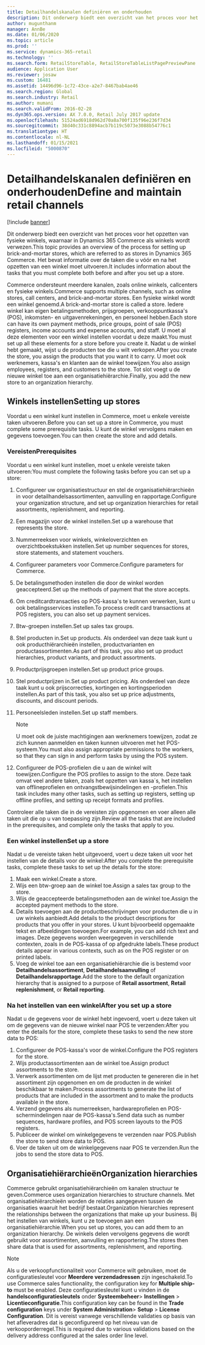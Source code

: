 ```yaml
---
title: Detailhandelskanalen definiëren en onderhouden
description: Dit onderwerp biedt een overzicht van het proces voor het opzetten van fysieke winkels, waarnaar in Dynamics 365 Commerce als winkels wordt verwezen. Het bevat informatie over de taken die u vóór en na het opzetten van een winkel moet uitvoeren.
author: mugunthanm
manager: AnnBe
ms.date: 01/06/2020
ms.topic: article
ms.prod: ''
ms.service: dynamics-365-retail
ms.technology: ''
ms.search.form: RetailStoreTable, RetailStoreTableListPagePreviewPane
audience: Application User
ms.reviewer: josaw
ms.custom: 16481
ms.assetid: 14496d96-1c72-43ce-a2e7-8467bab4ae46
ms.search.region: Global
ms.search.industry: Retail
ms.author: mumani
ms.search.validFrom: 2016-02-28
ms.dyn365.ops.version: AX 7.0.0, Retail July 2017 update
ms.openlocfilehash: 51524ad6918d962d70a8a700f135f96e236f7d34
ms.sourcegitcommit: 38d40c331c8894acb7b119c5073e3088b54776c1
ms.translationtype: HT
ms.contentlocale: nl-NL
ms.lasthandoff: 01/15/2021
ms.locfileid: "5000870"
---
```

# <a name="define-and-maintain-retail-channels"></a><span data-ttu-id="3f993-104">Detailhandelskanalen definiëren en onderhouden</span><span class="sxs-lookup"><span data-stu-id="3f993-104">Define and maintain retail channels</span></span>

[!include [banner](includes/banner.md)]

<span data-ttu-id="3f993-105">Dit onderwerp biedt een overzicht van het proces voor het opzetten van fysieke winkels, waarnaar in Dynamics 365 Commerce als winkels wordt verwezen.</span><span class="sxs-lookup"><span data-stu-id="3f993-105">This topic provides an overview of the process for setting up brick-and-mortar stores, which are referred to as stores in Dynamics 365 Commerce.</span></span> <span data-ttu-id="3f993-106">Het bevat informatie over de taken die u vóór en na het opzetten van een winkel moet uitvoeren.</span><span class="sxs-lookup"><span data-stu-id="3f993-106">It includes information about the tasks that you must complete both before and after you set up a store.</span></span>

<span data-ttu-id="3f993-107">Commerce ondersteunt meerdere kanalen, zoals online winkels, callcenters en fysieke winkels.</span><span class="sxs-lookup"><span data-stu-id="3f993-107">Commerce supports multiple channels, such as online stores, call centers, and brick-and-mortar stores.</span></span> <span data-ttu-id="3f993-108">Een fysieke winkel wordt een winkel genoemd.</span><span class="sxs-lookup"><span data-stu-id="3f993-108">A brick-and-mortar store is called a store.</span></span> <span data-ttu-id="3f993-109">Iedere winkel kan eigen betalingsmethoden, prijsgroepen, verkooppuntkassa's (POS), inkomsten- en uitgavenrekeningen, en personeel hebben.</span><span class="sxs-lookup"><span data-stu-id="3f993-109">Each store can have its own payment methods, price groups, point of sale (POS) registers, income accounts and expense accounts, and staff.</span></span> <span data-ttu-id="3f993-110">U moet al deze elementen voor een winkel instellen voordat u deze maakt.</span><span class="sxs-lookup"><span data-stu-id="3f993-110">You must set up all these elements for a store before you create it.</span></span> <span data-ttu-id="3f993-111">Nadat u de winkel hebt gemaakt, wijst u de producten toe die u wilt verkopen.</span><span class="sxs-lookup"><span data-stu-id="3f993-111">After you create the store, you assign the products that you want it to carry.</span></span> <span data-ttu-id="3f993-112">U moet ook werknemers, kassa's en klanten aan de winkel toewijzen.</span><span class="sxs-lookup"><span data-stu-id="3f993-112">You also assign employees, registers, and customers to the store.</span></span> <span data-ttu-id="3f993-113">Tot slot voegt u de nieuwe winkel toe aan een organisatiehiërarchie.</span><span class="sxs-lookup"><span data-stu-id="3f993-113">Finally, you add the new store to an organization hierarchy.</span></span>

## <a name="setting-up-stores"></a><span data-ttu-id="3f993-114">Winkels instellen</span><span class="sxs-lookup"><span data-stu-id="3f993-114">Setting up stores</span></span>

<span data-ttu-id="3f993-115">Voordat u een winkel kunt instellen in Commerce, moet u enkele vereiste taken uitvoeren.</span><span class="sxs-lookup"><span data-stu-id="3f993-115">Before you can set up a store in Commerce, you must complete some prerequisite tasks.</span></span> <span data-ttu-id="3f993-116">U kunt de winkel vervolgens maken en gegevens toevoegen.</span><span class="sxs-lookup"><span data-stu-id="3f993-116">You can then create the store and add details.</span></span>

### <a name="prerequisites"></a><span data-ttu-id="3f993-117">Vereisten</span><span class="sxs-lookup"><span data-stu-id="3f993-117">Prerequisites</span></span>

<span data-ttu-id="3f993-118">Voordat u een winkel kunt instellen, moet u enkele vereiste taken uitvoeren:</span><span class="sxs-lookup"><span data-stu-id="3f993-118">You must complete the following tasks before you can set up a store:</span></span>

1. <span data-ttu-id="3f993-119">Configureer uw organisatiestructuur en stel de organisatiehiërarchieën in voor detailhandelsassortimenten, aanvulling en rapportage.</span><span class="sxs-lookup"><span data-stu-id="3f993-119">Configure your organization structure, and set up organization hierarchies for retail assortments, replenishment, and reporting.</span></span>
2. <span data-ttu-id="3f993-120">Een magazijn voor de winkel instellen.</span><span class="sxs-lookup"><span data-stu-id="3f993-120">Set up a warehouse that represents the store.</span></span>
3. <span data-ttu-id="3f993-121">Nummerreeksen voor winkels, winkeloverzichten en overzichtboekstukken instellen.</span><span class="sxs-lookup"><span data-stu-id="3f993-121">Set up number sequences for stores, store statements, and statement vouchers.</span></span>
4. <span data-ttu-id="3f993-122">Configureer parameters voor Commerce.</span><span class="sxs-lookup"><span data-stu-id="3f993-122">Configure parameters for Commerce.</span></span>
5. <span data-ttu-id="3f993-123">De betalingsmethoden instellen die door de winkel worden geaccepteerd.</span><span class="sxs-lookup"><span data-stu-id="3f993-123">Set up the methods of payment that the store accepts.</span></span>
6. <span data-ttu-id="3f993-124">Om creditcardtransacties op POS-kassa's te kunnen verwerken, kunt u ook betalingsservices instellen.</span><span class="sxs-lookup"><span data-stu-id="3f993-124">To process credit card transactions at POS registers, you can also set up payment services.</span></span>
7. <span data-ttu-id="3f993-125">Btw-groepen instellen.</span><span class="sxs-lookup"><span data-stu-id="3f993-125">Set up sales tax groups.</span></span>
8. <span data-ttu-id="3f993-126">Stel producten in.</span><span class="sxs-lookup"><span data-stu-id="3f993-126">Set up products.</span></span> <span data-ttu-id="3f993-127">Als onderdeel van deze taak kunt u ook producthiërarchieën instellen, productvarianten en productassortimenten.</span><span class="sxs-lookup"><span data-stu-id="3f993-127">As part of this task, you also set up product hierarchies, product variants, and product assortments.</span></span>
9. <span data-ttu-id="3f993-128">Productprijsgroepen instellen.</span><span class="sxs-lookup"><span data-stu-id="3f993-128">Set up product price groups.</span></span>
10. <span data-ttu-id="3f993-129">Stel productprijzen in.</span><span class="sxs-lookup"><span data-stu-id="3f993-129">Set up product pricing.</span></span> <span data-ttu-id="3f993-130">Als onderdeel van deze taak kunt u ook prijscorrecties, kortingen en kortingsperioden instellen.</span><span class="sxs-lookup"><span data-stu-id="3f993-130">As part of this task, you also set up price adjustments, discounts, and discount periods.</span></span>
11. <span data-ttu-id="3f993-131">Personeelsleden instellen.</span><span class="sxs-lookup"><span data-stu-id="3f993-131">Set up staff members.</span></span>

    > [!NOTE]
    > <span data-ttu-id="3f993-132">U moet ook de juiste machtigingen aan werknemers toewijzen, zodat ze zich kunnen aanmelden en taken kunnen uitvoeren met het POS-systeem.</span><span class="sxs-lookup"><span data-stu-id="3f993-132">You must also assign appropriate permissions to the workers, so that they can sign in and perform tasks by using the POS system.</span></span>

12. <span data-ttu-id="3f993-133">Configureer de POS-profielen die u aan de winkel wilt toewijzen.</span><span class="sxs-lookup"><span data-stu-id="3f993-133">Configure the POS profiles to assign to the store.</span></span> <span data-ttu-id="3f993-134">Deze taak omvat veel andere taken, zoals het opzetten van kassa´s, het instellen van offlineprofielen en ontvangstbewijsindelingen en -profielen.</span><span class="sxs-lookup"><span data-stu-id="3f993-134">This task includes many other tasks, such as setting up registers, setting up offline profiles, and setting up receipt formats and profiles.</span></span>

<span data-ttu-id="3f993-135">Controleer alle taken die in de vereisten zijn opgenomen en voer alleen alle taken uit die op u van toepassing zijn.</span><span class="sxs-lookup"><span data-stu-id="3f993-135">Review all the tasks that are included in the prerequisites, and complete only the tasks that apply to you.</span></span>

### <a name="set-up-a-store"></a><span data-ttu-id="3f993-136">Een winkel instellen</span><span class="sxs-lookup"><span data-stu-id="3f993-136">Set up a store</span></span>

<span data-ttu-id="3f993-137">Nadat u de vereiste taken hebt uitgevoerd, voert u deze taken uit voor het instellen van de details voor de winkel:</span><span class="sxs-lookup"><span data-stu-id="3f993-137">After you complete the prerequisite tasks, complete these tasks to set up the details for the store:</span></span>

1. <span data-ttu-id="3f993-138">Maak een winkel.</span><span class="sxs-lookup"><span data-stu-id="3f993-138">Create a store.</span></span>
2. <span data-ttu-id="3f993-139">Wijs een btw-groep aan de winkel toe.</span><span class="sxs-lookup"><span data-stu-id="3f993-139">Assign a sales tax group to the store.</span></span>
3. <span data-ttu-id="3f993-140">Wijs de geaccepteerde betalingsmethoden aan de winkel toe.</span><span class="sxs-lookup"><span data-stu-id="3f993-140">Assign the accepted payment methods to the store.</span></span>
4. <span data-ttu-id="3f993-141">Details toevoegen aan de productbeschrijvingen voor producten die u in uw winkels aanbiedt.</span><span class="sxs-lookup"><span data-stu-id="3f993-141">Add details to the product descriptions for products that you offer in your stores.</span></span> <span data-ttu-id="3f993-142">U kunt bijvoorbeeld opgemaakte tekst en afbeeldingen toevoegen.</span><span class="sxs-lookup"><span data-stu-id="3f993-142">For example, you can add rich text and images.</span></span> <span data-ttu-id="3f993-143">Deze gegevens worden weergegeven in verschillende contexten, zoals in de POS-kassa of op afgedrukte labels.</span><span class="sxs-lookup"><span data-stu-id="3f993-143">These product details appear in various contexts, such as on the POS register or on printed labels.</span></span>
5. <span data-ttu-id="3f993-144">Voeg de winkel toe aan een organisatiehiërarchie die is bestemd voor **Detailhandelsassortiment**, **Detailhandelsaanvulling** of **Detailhandelsrapportage**.</span><span class="sxs-lookup"><span data-stu-id="3f993-144">Add the store to the default organization hierarchy that is assigned to a purpose of **Retail assortment**, **Retail replenishment**, or **Retail reporting**.</span></span>

### <a name="after-you-set-up-a-store"></a><span data-ttu-id="3f993-145">Na het instellen van een winkel</span><span class="sxs-lookup"><span data-stu-id="3f993-145">After you set up a store</span></span>

<span data-ttu-id="3f993-146">Nadat u de gegevens voor de winkel hebt ingevoerd, voert u deze taken uit om de gegevens van de nieuwe winkel naar POS te verzenden:</span><span class="sxs-lookup"><span data-stu-id="3f993-146">After you enter the details for the store, complete these tasks to send the new store data to POS:</span></span>

1. <span data-ttu-id="3f993-147">Configureer de POS-kassa's voor de winkel.</span><span class="sxs-lookup"><span data-stu-id="3f993-147">Configure the POS registers for the store.</span></span>
2. <span data-ttu-id="3f993-148">Wijs productassortimenten aan de winkel toe.</span><span class="sxs-lookup"><span data-stu-id="3f993-148">Assign product assortments to the store.</span></span>
3. <span data-ttu-id="3f993-149">Verwerk assortimenten om de lijst met producten te genereren die in het assortiment zijn opgenomen en om de producten in de winkel beschikbaar te maken.</span><span class="sxs-lookup"><span data-stu-id="3f993-149">Process assortments to generate the list of products that are included in the assortment and to make the products available in the store.</span></span>
4. <span data-ttu-id="3f993-150">Verzend gegevens als numerreeksen, hardwareprofielen en POS-schermindelingen naar de POS-kassa's.</span><span class="sxs-lookup"><span data-stu-id="3f993-150">Send data such as number sequences, hardware profiles, and POS screen layouts to the POS registers.</span></span>
5. <span data-ttu-id="3f993-151">Publiceer de winkel om winkelgegevens te verzenden naar POS.</span><span class="sxs-lookup"><span data-stu-id="3f993-151">Publish the store to send store data to POS.</span></span>
6. <span data-ttu-id="3f993-152">Voer de taken uit om de winkelgegevens naar POS te verzenden.</span><span class="sxs-lookup"><span data-stu-id="3f993-152">Run the jobs to send the store data to POS.</span></span>

## <a name="organization-hierarchies"></a><span data-ttu-id="3f993-153">Organisatiehiërarchieën</span><span class="sxs-lookup"><span data-stu-id="3f993-153">Organization hierarchies</span></span>

<span data-ttu-id="3f993-154">Commerce gebruikt organisatiehiërarchieën om kanalen structuur te geven.</span><span class="sxs-lookup"><span data-stu-id="3f993-154">Commerce uses organization hierarchies to structure channels.</span></span> <span data-ttu-id="3f993-155">Met organisatiehiërarchieën worden de relaties aangegeven tussen de organisaties waaruit het bedrijf bestaat.</span><span class="sxs-lookup"><span data-stu-id="3f993-155">Organization hierarchies represent the relationships between the organizations that make up your business.</span></span> <span data-ttu-id="3f993-156">Bij het instellen van winkels, kunt u ze toevoegen aan een organisatiehiërarchie.</span><span class="sxs-lookup"><span data-stu-id="3f993-156">When you set up stores, you can add them to an organization hierarchy.</span></span> <span data-ttu-id="3f993-157">De winkels delen vervolgens gegevens die wordt gebruikt voor assortimenten, aanvulling en rapportering.</span><span class="sxs-lookup"><span data-stu-id="3f993-157">The stores then share data that is used for assortments, replenishment, and reporting.</span></span>

> [!NOTE]
> <span data-ttu-id="3f993-158">Als u de verkoopfunctionaliteit voor Commerce wilt gebruiken, moet de configuratiesleutel voor **Meerdere verzendadressen** zijn ingeschakeld.</span><span class="sxs-lookup"><span data-stu-id="3f993-158">To use Commerce sales functionality, the configuration key for **Multiple ship-to** must be enabled.</span></span> <span data-ttu-id="3f993-159">Deze configuratiesleutel kunt u vinden in de **handelsconfiguratiesleutels** onder **Systeembeheer**\> **Instellingen** \> **Licentieconfiguratie**.</span><span class="sxs-lookup"><span data-stu-id="3f993-159">This configuration key can be found in the **Trade configuration** keys under **System Administration**\> **Setup** \> **License Configuration**.</span></span> <span data-ttu-id="3f993-160">Dit is vereist vanwege verschillende validaties op basis van het afleveradres dat is geconfigureerd op het niveau van de verkooporderregel.</span><span class="sxs-lookup"><span data-stu-id="3f993-160">This is required due to various validations based on the delivery address configured at the sales order line level.</span></span>

